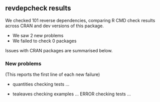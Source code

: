 ## revdepcheck results

We checked 101 reverse dependencies, comparing R CMD check results across CRAN and dev versions of this package.

 * We saw 2 new problems
 * We failed to check 0 packages

Issues with CRAN packages are summarised below.

### New problems
(This reports the first line of each new failure)

* quantities
  checking tests ...

* tealeaves
  checking examples ... ERROR
  checking tests ...

